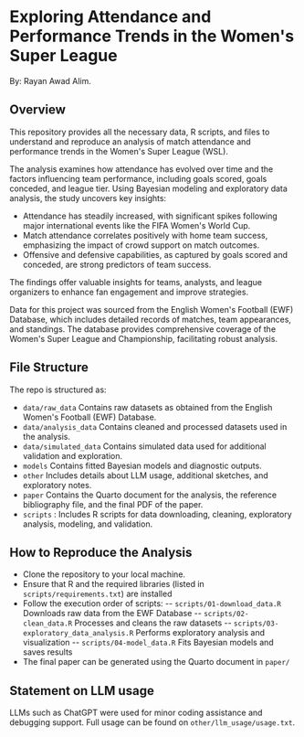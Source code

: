 # Exploring Attendance and Performance Trends in the Women's Super League

By: Rayan Awad Alim.

## Overview

This repository provides all the necessary data, R scripts, and files to understand and reproduce an analysis of match attendance and performance trends in the Women's Super League (WSL).

The analysis examines how attendance has evolved over time and the factors influencing team performance, including goals scored, goals conceded, and league tier. Using Bayesian modeling and exploratory data analysis, the study uncovers key insights:
- Attendance has steadily increased, with significant spikes following major international events like the FIFA Women's World Cup.
- Match attendance correlates positively with home team success, emphasizing the impact of crowd support on match outcomes.
- Offensive and defensive capabilities, as captured by goals scored and conceded, are strong predictors of team success.

The findings offer valuable insights for teams, analysts, and league organizers to enhance fan engagement and improve strategies.

Data for this project was sourced from the English Women's Football (EWF) Database, which includes detailed records of matches, team appearances, and standings. The database provides comprehensive coverage of the Women's Super League and Championship, facilitating robust analysis.


## File Structure

The repo is structured as:

-   `data/raw_data` Contains raw datasets as obtained from the English Women's Football (EWF) Database.
-   `data/analysis_data` Contains cleaned and processed datasets used in the analysis.
-   `data/simulated_data` Contains simulated data used for additional validation and exploration.
-   `models` Contains fitted Bayesian models and diagnostic outputs.
-   `other` Includes details about LLM usage, additional sketches, and exploratory notes.
-   `paper` Contains the Quarto document for the analysis, the reference bibliography file, and the final PDF of the paper.
-   `scripts` : Includes R scripts for data downloading, cleaning, exploratory analysis, modeling, and validation.

## How to Reproduce the Analysis
-   Clone the repository to your local machine.
-   Ensure that R and the required libraries (listed in `scripts/requirements.txt`) are installed
-   Follow the execution order of scripts:
-- `scripts/01-download_data.R` Downloads raw data from the EWF Database
-- `scripts/02-clean_data.R` Processes and cleans the raw datasets
-- `scripts/03-exploratory_data_analysis.R` Performs exploratory analysis and visualization
-- `scripts/04-model_data.R` Fits Bayesian models and saves results
-   The final paper can be generated using the Quarto document in `paper/`


## Statement on LLM usage

LLMs such as ChatGPT were used for minor coding assistance and debugging support. Full usage can be found on `other/llm_usage/usage.txt`.
